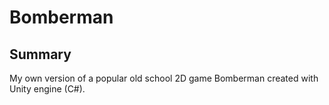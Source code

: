 # Bomberman

## Summary
My own version of a popular old school 2D game Bomberman created with Unity engine (C#).

